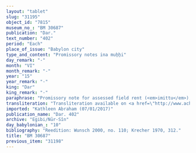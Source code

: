 ```yaml
---
layout: "tablet"
slug: "31195"
object_id: "7815"
museum_no_: "BM 30687"
publication: "Dar."
text_number: "402"
period: "Each"
place_of_issue: "Babylon city"
type_and_content: "Promissory notes ina muẖẖi"
day_remark: "-"
month: "VI"
month_remark: "-"
year: "15"
year_remark: "-"
king: "Dar"
king_remark: "-"
paraphrase: "Promissory note for assessed field rent (<em>imittu</em>), to be delivered in dates.<br /> <strong>B</strong> owes x+2 kor of dates to <strong>A</strong>, the assessed field rent on land (<em>imitti eqli</em>) located at the Zabunu-ditch that extends till [broken off]. It is <strong>A</strong>&#39;s [x-]th share in the income to which he is entitled together with his brothers (<strong>C<sub>1</sub></strong> and <strong>C<sub>2</sub></strong>). The dates should be delivered to the courtyard according to the 36 liters measure of the creditor. Delivery is due in Arahsamna (VIII). <strong>B</strong> should also deliver the usual by-products of the date cultivation: for each kor of dates he shall give a load of spathes (<em>tuhallu</em>), spadices (<em>gip&ucirc;</em>), and fibres (<em>mangagu</em>), 1 <em>dar</em><em>īku</em>-container and 1 load of firewood. No payment has been received (<em>eṭēru</em> G Stat) for the gardener&#39;s remuneration (<em>&scaron;issinnu</em>). In Ayyār (II), he will deliver 1 kor of [broken off]. The document seems to end with an <em>elat</em>-clause but the passage is badly preserved. Witnesses.<br /> &nbsp;<br /> <strong>A </strong>= Marduk-nāṣir-apli/Itti-Marduk-balāṭu//Egibi; <strong>B </strong>= Bēl-iddin/[PN]; <strong>C<sub>1 </sub></strong>= Nab&ucirc;-ahhē-bulliṭ, brother of <strong>A</strong>; <strong>C<sub>2 </sub></strong>= Nergal-u&scaron;ēzib, brother of <strong>A</strong>"
transliteration: "Transliteration available on <a href=\"http://www.achemenet.com/fr/item/?/1332474=wunsch&l=a&c=1&t=1.4/2/96/1/1328527\" target=\"_blank\">Achemenet</a>"
imported: "Kathleen Abraham (07/01/2017)"
publication_name: "Dar. 402"
archive: "Egibi/Nūr-Sîn"
day_babylonian_: "10"
bibliography: "Reedition: Wunsch 2000, no. 110; Krecher 1970, 312."
title: "BM 30687"
previous_item: "31198"
---
```


